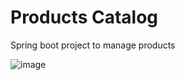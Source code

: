 # Products Catalog
Spring boot project to manage products

![image](https://user-images.githubusercontent.com/76739275/217337648-9d00185a-d21d-4ce5-ada7-4ba3ab3640b6.png)
